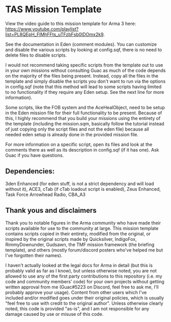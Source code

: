 # TAS Mission Template

View the video guide to this mission template for Arma 3 here: https://www.youtube.com/playlist?list=PL8QEpH_FlMhFFts_uTFzbFsb0lDOmx2k9.

See the documentation in Eden (comment modules). You can customize and disable the various scripts by looking at config.sqf, there is no need to delete files to disable scripts.

I would not recommend taking specific scripts from the template out to use in your own missions without consulting Guac as much of the code depends on the majority of the files being present. Instead, copy all the files in the template and simply disable the scripts you don't want to run via the options in config.sqf (note that this method will lead to some scripts having limited to no functionality if they require any Eden setup. See the next line for more information).

Some scripts, like the FOB system and the AceHealObject, need to be setup in the Eden mission file for their full functionality to be present. Because of this, I highly recommend that you build your missions using the entirety of the template (including the mission.sqm, basically follow the tutorial instead of just copying only the script files and not the eden file) because all needed eden setup is already done in the provided mission file.

For more information on a specific script, open its files and look at the comments there as well as its description in config.sqf (if it has one). Ask Guac if you have questions.

## Dependencies:

3den Enhanced (for eden stuff, is not a strict dependency and will load without it), ACE3, cTab (if cTab loadout script is enabled), Zeus Enhanced, Task Force Arrowhead Radio, CBA_A3

## Thank yous and disclaimers

Thank you to notable figures in the Arma community who have made their scripts available for use to the community at large. This mission template contains scripts copied in their entirety, modified from the original, or inspired by the original scripts made by Quicksilver, IndigoFox, RimmyDownunder, Gudsawn, the TMF mission framework (the briefing template), and others (mostly forum/discord posters who've helped me but I've forgotten their names).

I haven't actually looked at the legal docs for Arma in detail (but this is probably valid as far as I know), but unless otherwise noted, you are not allowed to use any of the first party contributions to this repository (i.e. my code and community members' code) for your own projects without getting written approval from me (Guac#5223 on Discord, feel free to ask me, I'll probably approve your usage). Content from other users which I've included and/or modified goes under their original policies, which is usually "feel free to use with credit to the original author". Unless otherwise clearly noted, this code is provided "as-is", and I am not responsible for any damage caused by use or misuse of this code.